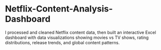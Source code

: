 # Netflix-Content-Analysis-Dashboard
I processed and cleaned Netflix content data, then built an interactive Excel dashboard with data visualizations showing movies vs TV shows, rating distributions, release trends, and global content patterns.
